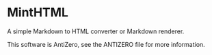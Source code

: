 # MintHTML
A simple Markdown to HTML converter or Markdown renderer.

This software is AntiZero, see the ANTIZERO file for more information.
